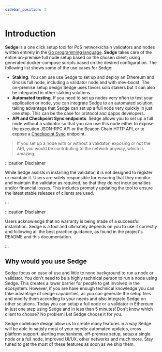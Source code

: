 ```yaml
---
sidebar_position: 1
---
```


# Introduction

**Sedge** is a one click setup tool for PoS network/chain validators and nodes written entirely in the [Go programming language](https://golang.org/). **Sedge** takes care of the entire on-premise full node setup based on the chosen client; using generated docker-compose scripts based on the desired configuration. The following list shows some of the use cases for Sedge:

- **Staking**. You can use use Sedge to set up and deploy an Ethereum and Gnosis full node, including a validator node and with mev-boost. The on-premise setup design Sedge uses favors solo stakers but it can also be integrated in other staking solutions.
- **Automated testing**. If you need to set up nodes very often to test your application or node, you can integrate Sedge to an automated solution, taking advantage that Sedge can set up a full node very quickly in just one step. This can be the case for protocol and dapps developers.
- **API and Checkpoint Sync endpoints**. Sedge allows you to set up a full node without a validator so that you can use this node either to expose the execution JSON-RPC API or the Beacon Chain HTTP API, or to expose a [Checkpoint Sync](concepts/checkpoint-sync.md) endpoint.

> If you set up a node with or without a validator, exposing or not the API, you would be contributing to the network anyway, which is amazing.

:::caution Disclaimer

While Sedge assists in installing the validator, it is not designed to register or maintain it. Users are solely responsible for ensuring that they monitor and maintain the validator as required, so that they do not incur penalties and/or financial losses. This includes promptly updating the tool to ensure the latest stable releases of clients are used.

:::

:::caution Disclaimer

Users acknowledge that no warranty is being made of a successful installation. Sedge is a tool and ultimately depends on you to use it correctly and following all the best practice guidance, as found in the project's README and this documentation.

:::

## Why would you use Sedge

Sedge focus on ease of use and little to none background to run a node or validator. You don't need to be a highly technical person to run a node using Sedge. This creates a lower barrier for people to get involved in the ecosystem. However, if you are have enough technical knowledge you can take advantage of sedge capabilities, as you can generate the setup files and modify them according to your needs and also integrate Sedge on other solutions. Today you can setup a full node or a validator in Ethereum in just one step using Sedge and in less than 5 minutes! Don't know which client to choose? No problem! Let Sedge choose it for you. 

Sedge codebase design allow us to create many features in a way Sedge will be able to satisfy most of your needs: automated updates, cross platform support, alerting mechanisms, off-premise setup, setup a single node or a full node, improved UI/UX, other networks and much more. Stay tuned to get the most of these features as soon as we ship them.

